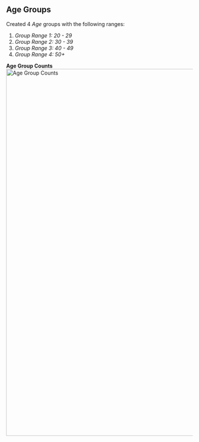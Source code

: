 ## Age Groups
Created 4 *Age* groups with the following ranges:
<ol>
    <li><i>Group Range 1: 20 - 29</i></li>
    <li><i>Group Range 2: 30 - 39</i></li>
    <li><i>Group Range 3: 40 - 49</i></li>
    <li><i>Group Range 4: 50+</i></li>
</ol>

**Age Group Counts**
<img width="1653" height="992" alt="Age Group Counts" src="https://github.com/user-attachments/assets/0b0d92fd-0c35-4ae3-aee4-80652c1e61f5" />

